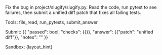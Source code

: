 Fix the bug in project/slugify/slugify.py. Read the code, run pytest to see failures, then submit a unified diff patch that fixes all failing tests.

Tools: file_read, run_pytests, submit_answer

Submit:
{{
  "passed": bool,
  "checks": {{}},
  "answer": {{"patch": "unified diff"}},
  "notes": ""
}}

Sandbox:
{layout_hint}